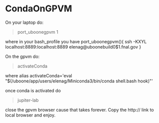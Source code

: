 # CondaOnGPVM
On your laptop do:
> port_uboonegpvm 1

where
in your bash_profile you have
port_uboonegpvm(){
         ssh -KXYL localhost:8889:localhost:8889 elenag@uboonebuild0$1.fnal.gov
}


On the gpvm do:
> activateConda

where 
alias activateConda='eval "$(/uboone/app/users/elenag/Miniconda3/bin/conda shell.bash hook)"'

once conda is activated do
> jupiter-lab

close the gpvm browser cause that takes forever.
Copy the http:// link to local browser and enjoy.